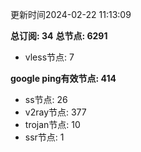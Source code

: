 更新时间2024-02-22 11:13:09

**总订阅: 34**
**总节点: 6291**
- vless节点: 7

**google ping有效节点: 414**
- ss节点: 26
- v2ray节点: 377
- trojan节点: 10
- ssr节点: 1
